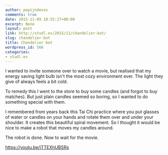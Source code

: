 ```yaml
---
author: pepijndevos
comments: true
date: 2015-11-09 18:55:17+00:00
excerpt: None
layout: post
link: http://studl.es/2015/11/chandelier-bot/
slug: chandelier-bot
title: Chandelier bot
wordpress_id: 566
categories:
- studl.es
---
```


I wanted to invite someone over to watch a movie, but realised that my energy saving light bulb isn't the most cozy environment ever. The light they give of always feels a bit cold.

To remedy this I went to the store to buy some candles (and forgot to buy matches). But just plain candles seemed so boring, so I wanted to do something special with them.

I remembered from years back this Tai Chi practice where you put glasses of water or candles on your hands and rotate them over and under your shoulder. It creates this beautiful spiral movement. So I thought it would be nice to make a robot that moves my candles around.

The robot is done. Now to wait for the movie.

https://youtu.be/jTTEXhUBSRs